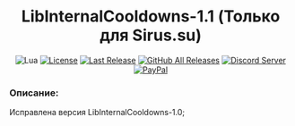 <!-- markdownlint-disable MD004 MD033 -->
<div align="center">

# LibInternalCooldowns-1.1 (Только для Sirus.su)

![Lua](https://img.shields.io/badge/Lua-2C2D72?style=flat-squaree&logo=lua&logoColor=white)
[![License](https://img.shields.io/github/license/darhanger/LibInternalCooldowns-1-1_Sirus?style=flat-square)](https://github.com/darhanger/LibInternalCooldowns-1-1_Sirus/blob/master/LICENSE) 
[![Last Release](https://img.shields.io/github/v/release/darhanger/LibInternalCooldowns-1-1_Sirus?style=flat-square)](https://github.com/darhanger/LibInternalCooldowns-1-1_Sirus/releases/tag/1.1)
[![GitHub All Releases](https://img.shields.io/github/downloads/darhanger/LibInternalCooldowns-1-1_Sirus/total?style=flat-square)](https://github.com/darhanger/LibInternalCooldowns-1-1_Sirus/releases)
[![Discord Server](https://img.shields.io/badge/Discord-7289DA?style=flat-squaree&logo=discord&logoColor=white)](https://discord.gg/xBFKJc6QRr)
[![PayPal](https://img.shields.io/badge/PayPal-00457C?style=flat-square&logo=paypal&logoColor=white)](https://www.paypal.com/donate/?hosted_button_id=WMPGGC32C7U7U)

</div>

### Описание:
Исправлена версия LibInternalCooldowns-1.0;